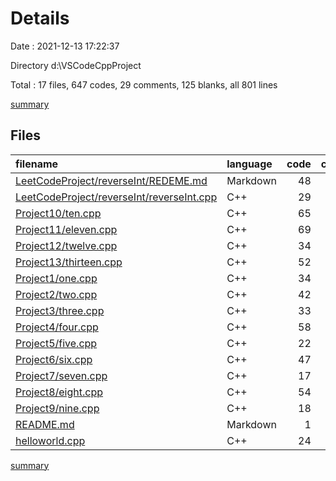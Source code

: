 # Details

Date : 2021-12-13 17:22:37

Directory d:\VSCodeCppProject

Total : 17 files,  647 codes, 29 comments, 125 blanks, all 801 lines

[summary](results.md)

## Files
| filename | language | code | comment | blank | total |
| :--- | :--- | ---: | ---: | ---: | ---: |
| [LeetCodeProject/reverseInt/REDEME.md](/LeetCodeProject/reverseInt/REDEME.md) | Markdown | 48 | 0 | 29 | 77 |
| [LeetCodeProject/reverseInt/reverseInt.cpp](/LeetCodeProject/reverseInt/reverseInt.cpp) | C++ | 29 | 0 | 4 | 33 |
| [Project10/ten.cpp](/Project10/ten.cpp) | C++ | 65 | 2 | 12 | 79 |
| [Project11/eleven.cpp](/Project11/eleven.cpp) | C++ | 69 | 3 | 9 | 81 |
| [Project12/twelve.cpp](/Project12/twelve.cpp) | C++ | 34 | 2 | 8 | 44 |
| [Project13/thirteen.cpp](/Project13/thirteen.cpp) | C++ | 52 | 5 | 5 | 62 |
| [Project1/one.cpp](/Project1/one.cpp) | C++ | 34 | 0 | 6 | 40 |
| [Project2/two.cpp](/Project2/two.cpp) | C++ | 42 | 0 | 10 | 52 |
| [Project3/three.cpp](/Project3/three.cpp) | C++ | 33 | 2 | 6 | 41 |
| [Project4/four.cpp](/Project4/four.cpp) | C++ | 58 | 2 | 11 | 71 |
| [Project5/five.cpp](/Project5/five.cpp) | C++ | 22 | 0 | 5 | 27 |
| [Project6/six.cpp](/Project6/six.cpp) | C++ | 47 | 9 | 7 | 63 |
| [Project7/seven.cpp](/Project7/seven.cpp) | C++ | 17 | 1 | 1 | 19 |
| [Project8/eight.cpp](/Project8/eight.cpp) | C++ | 54 | 3 | 8 | 65 |
| [Project9/nine.cpp](/Project9/nine.cpp) | C++ | 18 | 0 | 1 | 19 |
| [README.md](/README.md) | Markdown | 1 | 0 | 0 | 1 |
| [helloworld.cpp](/helloworld.cpp) | C++ | 24 | 0 | 3 | 27 |

[summary](results.md)